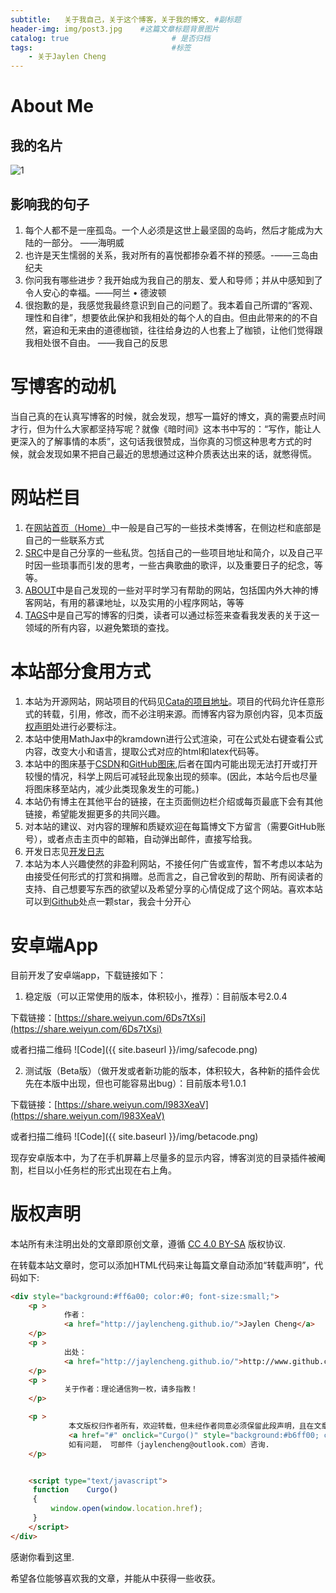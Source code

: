 ```yaml
---
subtitle:   关于我自己，关于这个博客，关于我的博文. #副标题
header-img: img/post3.jpg    #这篇文章标题背景图片
catalog: true                       # 是否归档
tags:                               #标签
    - 关于Jaylen Cheng
---
```

# About Me
## 我的名片
![1](https://img-blog.csdnimg.cn/20191216200155246.png?x-oss-process=image/watermark,type_ZmFuZ3poZW5naGVpdGk,shadow_10,text_aHR0cHM6Ly9ibG9nLmNzZG4ubmV0L3FxXzQwMDkwODU5,size_16,color_FFFFFF,t_70)
## 影响我的句子
1. 每个人都不是一座孤岛。一个人必须是这世上最坚固的岛屿，然后才能成为大陆的一部分。 ——海明威
2. 也许是天生懦弱的关系，我对所有的喜悦都掺杂着不祥的预感。-——三岛由纪夫
3. 你问我有哪些进步？我开始成为我自己的朋友、爱人和导师；并从中感知到了令人安心的幸福。——阿兰 • 德波顿
4. 很抱歉的是，我感觉我最终意识到自己的问题了。我本着自己所谓的“客观、理性和自律”，想要依此保护和我相处的每个人的自由。但由此带来的的不自然，窘迫和无来由的道德枷锁，往往给身边的人也套上了枷锁，让他们觉得跟我相处很不自由。 ——我自己的反思

# 写博客的动机
当自己真的在认真写博客的时候，就会发现，想写一篇好的博文，真的需要点时间才行，但为什么大家都坚持写呢？就像《暗时间》这本书中写的：“写作，能让人更深入的了解事情的本质”，这句话我很赞成，当你真的习惯这种思考方式的时候，就会发现如果不把自己最近的思想通过这种介质表达出来的话，就憋得慌。

# 网站栏目
1. 在[网站首页（Home）](http://jaylencheng.github.io/)中一般是自己写的一些技术类博客，在侧边栏和底部是自己的一些联系方式
2. [SRC](http://jaylencheng.github.io/Mybooks/)中是自己分享的一些私货。包括自己的一些项目地址和简介，以及自己平时因一些琐事而引发的思考，一些古典歌曲的歌评，以及重要日子的纪念，等等。
3. [ABOUT](http://jaylencheng.github.io/about/)中是自己发现的一些对平时学习有帮助的网站，包括国内外大神的博客网站，有用的慕课地址，以及实用的小程序网站，等等
4. [TAGS](http://jaylencheng.github.io/tags)中是自己写的博客的归类，读者可以通过标签来查看我发表的关于这一领域的所有内容，以避免繁琐的查找。

# 本站部分食用方式
1. 本站为开源网站，网站项目的代码见[Cata的项目地址](https://github.com/jaylencheng/jaylencheng.github.io)。项目的代码允许任意形式的转载，引用，修改，而不必注明来源。而博客内容为原创内容，见本页[版权声明](https://jaylencheng.github.io/2099/01/01/About-Me-(Set-As-Top)/#%E7%89%88%E6%9D%83%E5%A3%B0%E6%98%8E)处进行必要标注。
2. 本站中使用MathJax中的kramdown进行公式渲染，可在公式处右键查看公式内容，改变大小和语言，提取公式对应的html和latex代码等。
3. 本站中的图床基于[CSDN](https://img-blog.csdnimg.cn/)和[GitHub图床](https://raw.githubusercontent.com/),后者在国内可能出现无法打开或打开较慢的情况，科学上网后可减轻此现象出现的频率。(因此，本站今后也尽量将图床移至站内，减少此类现象发生的可能。)
4. 本站仍有博主在其他平台的链接，在主页面侧边栏介绍或每页最底下会有其他链接，希望能发掘更多的共同兴趣。
5. 对本站的建议、对内容的理解和质疑欢迎在每篇博文下方留言（需要GitHub账号），或者点击主页中的邮箱，自动弹出邮件，直接写给我。
6. 开发日志见[开发日志](https://jaylencheng.github.io/Mybooks/Update-Logs/)
6. 本站为本人兴趣使然的非盈利网站，不接任何广告或宣传，暂不考虑以本站为由接受任何形式的打赏和捐赠。总而言之，自己曾收到的帮助、所有阅读者的支持、自己想要写东西的欲望以及希望分享的心情促成了这个网站。喜欢本站可以到[Github](https://github.com/jaylencheng/jaylencheng.github.io)处点一颗star，我会十分开心

# 安卓端App
目前开发了安卓端app，下载链接如下：
1. 稳定版（可以正常使用的版本，体积较小，推荐）：目前版本号2.0.4

下载链接：[https://share.weiyun.com/6Ds7tXsi](https://share.weiyun.com/6Ds7tXsi)

或者扫描二维码 ![Code]({{ site.baseurl }}/img/safecode.png)

2. 测试版（Beta版）（做开发或者新功能的版本，体积较大，各种新的插件会优先在本版中出现，但也可能容易出bug）：目前版本号1.0.1

下载链接：[https://share.weiyun.com/l983XeaV](https://share.weiyun.com/l983XeaV)

或者扫描二维码 ![Code]({{ site.baseurl }}/img/betacode.png)

现存安卓版本中，为了在手机屏幕上尽量多的显示内容，博客浏览的目录插件被阉割，栏目以小任务栏的形式出现在右上角。

# 版权声明
本站所有未注明出处的文章即原创文章，遵循 [CC 4.0 BY-SA](http://creativecommons.org/licenses/by-sa/4.0/) 版权协议.

在转载本站文章时，您可以添加HTML代码来让每篇文章自动添加“转载声明”，代码如下:
```html
<div style="background:#ff6a00; color:#0; font-size:small;">
    <p >
            作者： 
            <a href="http://jaylencheng.github.io/">Jaylen Cheng</a>
    </p>
    <p >
            出处：
            <a href="http://jaylencheng.github.io/">http://www.github.com/jaylencheng/></a>
    </p>
    <p >
            关于作者：理论通信狗一枚，请多指教！
    </p>

    <p >
             本文版权归作者所有，欢迎转载，但未经作者同意必须保留此段声明，且在文章页面明显位置给出,
             <a href="#" onclick="Curgo()" style="background:#b6ff00; color:#0; font-size:medium;">原文链接</a>
             如有问题， 可邮件（jaylencheng@outlook.com）咨询.
    </p>


    <script type="text/javascript">
     function    Curgo()   
     {   
         window.open(window.location.href);
     }   
    </script>
</div>
```
感谢你看到这里.

希望各位能够喜欢我的文章，并能从中获得一些收获。
